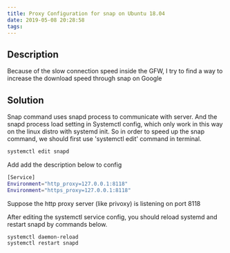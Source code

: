 ```yaml
---
title: Proxy Configuration for snap on Ubuntu 18.04
date: 2019-05-08 20:28:58
tags:
---
```


## Description

Because of the slow connection speed inside the GFW, I try to find a way to increase the download speed through snap on Google

## Solution

Snap command uses snapd process to communicate with server. And the snapd process load setting in Systemctl config, which only work in this way on the linux distro with systemd init.
So in order to speed up the snap command, we should first use 'systemctl edit' command in terminal.

```bash
systemctl edit snapd
```

Add add the description below to config

```bash
[Service]
Environment="http_proxy=127.0.0.1:8118"
Environment="https_proxy=127.0.0.1:8118"
```

Suppose the http proxy server (like privoxy) is listening on port 8118

After editing the systemctl service config, you should reload systemd and restart snapd by commands below.

```bash
systemctl daemon-reload
systemctl restart snapd
```